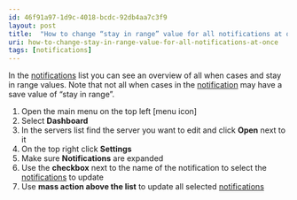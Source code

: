 ```yaml
---
id: 46f91a97-1d9c-4018-bcdc-92db4aa7c3f9
layout: post
title:  "How to change “stay in range” value for all notifications at once?"
uri: how-to-change-stay-in-range-value-for-all-notifications-at-once
tags: [notifications]
---
```


In the [notifications](f7277d70-7b35-489b-b378-009a690e0a3f) list you can see an overview of all when cases and stay in range values. Note that not all when cases in the [notification](f7277d70-7b35-489b-b378-009a690e0a3f) may have a save value of “stay in range”.

<!-- more -->

1.  Open the main menu on the top left \[menu icon\]
2.  Select **Dashboard**
3.  In the servers list find the server you want to edit and click **Open** next to it
4.  On the top right click **Settings**
5.  Make sure **Notifications** are expanded
6.  Use the **checkbox** next to the name of the notification to select the [notifications](f7277d70-7b35-489b-b378-009a690e0a3f) to update
7.  Use **mass action above the list** to update all selected [notifications](f7277d70-7b35-489b-b378-009a690e0a3f)